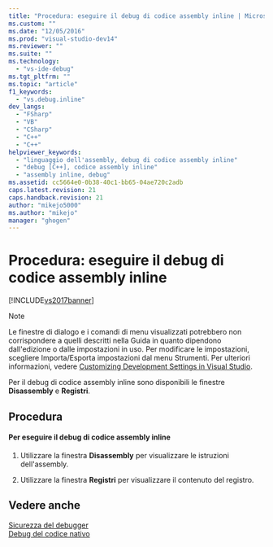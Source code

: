 ```yaml
---
title: "Procedura: eseguire il debug di codice assembly inline | Microsoft Docs"
ms.custom: ""
ms.date: "12/05/2016"
ms.prod: "visual-studio-dev14"
ms.reviewer: ""
ms.suite: ""
ms.technology: 
  - "vs-ide-debug"
ms.tgt_pltfrm: ""
ms.topic: "article"
f1_keywords: 
  - "vs.debug.inline"
dev_langs: 
  - "FSharp"
  - "VB"
  - "CSharp"
  - "C++"
  - "C++"
helpviewer_keywords: 
  - "linguaggio dell'assembly, debug di codice assembly inline"
  - "debug [C++], codice assembly inline"
  - "assembly inline, debug"
ms.assetid: cc5664e0-0b38-40c1-bb65-04ae720c2adb
caps.latest.revision: 21
caps.handback.revision: 21
author: "mikejo5000"
ms.author: "mikejo"
manager: "ghogen"
---
```

# Procedura: eseguire il debug di codice assembly inline
[!INCLUDE[vs2017banner](../code-quality/includes/vs2017banner.md)]

> [!NOTE]
>  Le finestre di dialogo e i comandi di menu visualizzati potrebbero non corrispondere a quelli descritti nella Guida in quanto dipendono dall'edizione o dalle impostazioni in uso.  Per modificare le impostazioni, scegliere Importa\/Esporta impostazioni dal menu Strumenti.  Per ulteriori informazioni, vedere [Customizing Development Settings in Visual Studio](http://msdn.microsoft.com/it-it/22c4debb-4e31-47a8-8f19-16f328d7dcd3).  
  
 Per il debug di codice assembly inline sono disponibili le finestre **Disassembly** e **Registri**.  
  
## Procedura  
  
#### Per eseguire il debug di codice assembly inline  
  
1.  Utilizzare la finestra **Disassembly** per visualizzare le istruzioni dell'assembly.  
  
2.  Utilizzare la finestra **Registri** per visualizzare il contenuto del registro.  
  
## Vedere anche  
 [Sicurezza del debugger](../debugger/debugger-security.md)   
 [Debug del codice nativo](../debugger/debugging-native-code.md)